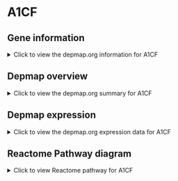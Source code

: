 <h1>A1CF</h1>

<h2>Gene information</h2>
<details>
  <summary>Click to view the depmap.org information for A1CF</summary>
  <iframe src="https://depmap.org/portal/gene/A1CF?tab=about" style="border:none;width:100%;height:800px"></iframe>
</details>

<h2>Depmap overview</h2>
<details>
  <summary>Click to view the depmap.org summary for A1CF</summary>
  <iframe src="https://depmap.org/portal/gene/A1CF?tab=overview" style="border:none;width:100%;height:800px"></iframe>
</details>

<h2>Depmap expression</h2>
<details>
  <summary>Click to view the depmap.org expression data for A1CF</summary>
  <iframe src="https://depmap.org/portal/gene/A1CF?tab=characterization" style="border:none;width:100%;height:800px"></iframe>
</details>



<h2>Reactome Pathway diagram</h2>
<details>
  <summary>Click to view Reactome pathway for A1CF</summary>
  <p>Formation of the Editosome</p>
  <iframe src="https://reactome.org/PathwayBrowser/#/R-HSA-75094" style="border:none;width:100%;height:800px"></iframe>
</details>



